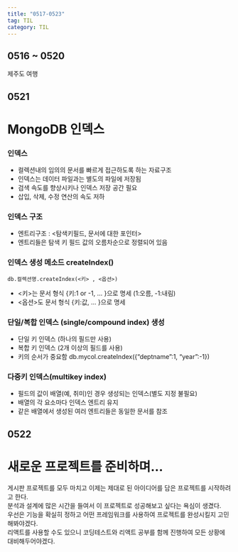 ```yaml
---
title: "0517-0523"
tag: TIL
category: TIL
---
```

## 0516 ~ 0520
제주도 여행

## 0521
# MongoDB 인덱스
### 인덱스
* 컬렉션내의 임의의 문서를 빠르게 접근하도록 하는 자료구조
* 인덱스는 데이터 파일과는 별도의 파일에 저장됨
* 검색 속도를 향상시키나 인덱스 저장 공간 필요
* 삽입, 삭제, 수정 연산의 속도 저하

### 인덱스 구조
* 엔트리구조 : <탐색키필드, 문서에 대한 포인터>
* 엔트리들은 탐색 키 필드 값의 오름차순으로 정렬되어 있음

### 인덱스 생성 메소드 createIndex()
`db.컬렉션명.createIndex(<키> , <옵션>)`
* <키>는 문서 형식 {키:1 or -1, ... }으로 명세 (1:오름, -1:내림) 
* <옵션>도 문서 형식 {키:값, ... }으로 명세

### 단일/복합 인덱스 (single/compound index) 생성
* 단일 키 인덱스 (하나의 필드만 사용)
* 복합 키 인덱스 (2개 이상의 필드를 사용)
* 키의 순서가 중요함 db.mycol.createIndex({“deptname”:1, “year”:-1})

### 다중키 인덱스(multikey index)
* 필드의 값이 배열(예, 취미)인 경우 생성되는 인덱스(별도 지정 불필요)
* 배열의 각 요소마다 인덱스 엔트리 유지
* 같은 배열에서 생성된 여러 엔트리들은 동일한 문서를 참조

## 0522
# 새로운 프로젝트를 준비하며...

게시판 프로젝트를 모두 마치고 이제는 제대로 된 아이디어를 담은 프로젝트를 시작하려고 한다.  
분석과 설계에 많은 시간을 들여서 이 프로젝트로 성공해보고 싶다는 욕심이 생겼다.  
우선은 기능을 확실히 정하고 어떤 프레임워크를 사용하여 프로젝트를 완성시킬지 고민해봐야겠다.  
리액트를 사용할 수도 있으니 코딩테스트와 리액트 공부를 함께 진행하여 모든 상황에 대비해두어야겠다.